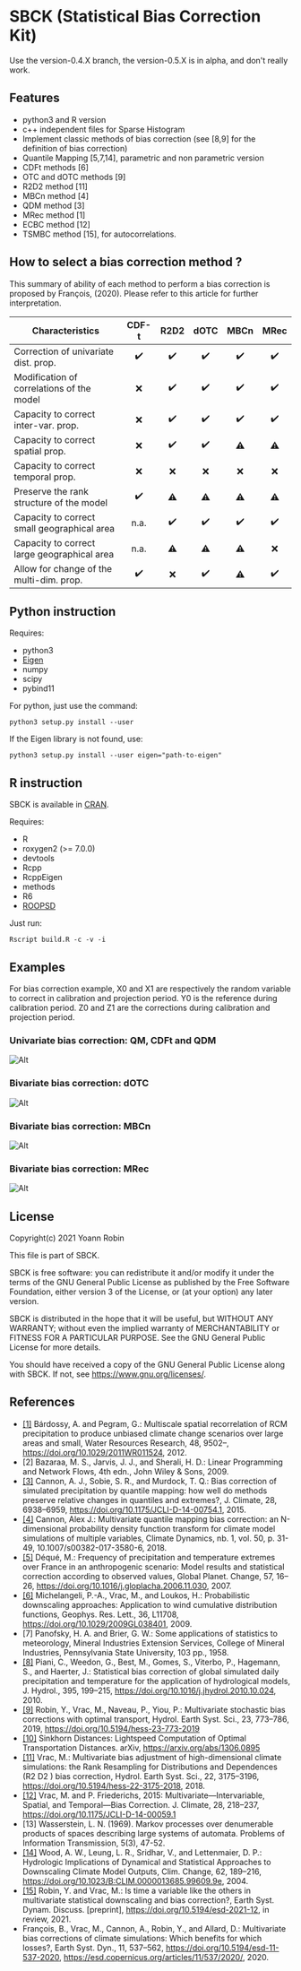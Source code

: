 # SBCK (Statistical Bias Correction Kit)

Use the version-0.4.X branch, the version-0.5.X is in alpha, and don't really
work.

## Features
- python3 and R version
- c++ independent files for Sparse Histogram
- Implement classic methods of bias correction (see [8,9] for the definition of bias correction)
- Quantile Mapping [5,7,14], parametric and non parametric version
- CDFt methods [6] 
- OTC and dOTC methods [9]
- R2D2 method [11]
- MBCn method [4]
- QDM method [3]
- MRec method [1]
- ECBC method [12]
- TSMBC method [15], for autocorrelations.

## How to select a bias correction method ?

This summary of ability of each method to perform a bias correction is proposed by François, (2020). Please refer to
this article for further interpretation.

| Characteristics                             | CDF-t              | R2D2               | dOTC               | MBCn               | MRec               |
|---------------------------------------------| :----------------: | :----------------: | :----------------: | :----------------: | :----------------: |
| Correction of univariate dist. prop.        | :heavy_check_mark: | :heavy_check_mark: | :heavy_check_mark: | :heavy_check_mark: | :heavy_check_mark: |
| Modification of correlations of the model   | :x:                | :heavy_check_mark: | :heavy_check_mark: | :heavy_check_mark: | :heavy_check_mark: |
| Capacity to correct inter-var. prop.        | :x:                | :heavy_check_mark: | :heavy_check_mark: | :heavy_check_mark: | :heavy_check_mark: |
| Capacity to correct spatial prop.           | :x:                | :heavy_check_mark: | :heavy_check_mark: | :warning:          | :warning:          |
| Capacity to correct temporal prop.          | :x:                | :x:                | :x:                | :x:                | :x:                |
| Preserve the rank structure of the model    | :heavy_check_mark: | :warning:          | :warning:          | :warning:          | :warning:          |
| Capacity to correct small geographical area | n.a.               | :heavy_check_mark: | :heavy_check_mark: | :heavy_check_mark: | :heavy_check_mark: |
| Capacity to correct large geographical area | n.a.               | :warning:          | :warning:          | :warning:          | :x:                |
| Allow for change of the multi-dim. prop.    | :heavy_check_mark: | :x:                | :heavy_check_mark: | :warning:          | :heavy_check_mark: |


## Python instruction

Requires:
- python3
- [Eigen](http://eigen.tuxfamily.org/index.php?title=Main_Page)
- numpy
- scipy
- pybind11

For python, just use the command:
```
python3 setup.py install --user
```

If the Eigen library is not found, use:
```
python3 setup.py install --user eigen="path-to-eigen"
```

## R instruction

SBCK is available in [CRAN](https://cran.r-project.org/web/packages/SBCK/index.html).

Requires:
- R
- roxygen2 (>= 7.0.0)
- devtools
- Rcpp
- RcppEigen
- methods
- R6
- [ROOPSD](https://github.com/yrobink/ROOPSD)

Just run:
```
Rscript build.R -c -v -i
```


## Examples

For bias correction example, X0 and X1 are respectively the random variable to correct in calibration and
projection period. Y0 is the reference during calibration period. Z0 and Z1 are the corrections during calibration
and projection period.


### Univariate bias correction: QM, CDFt and QDM
![Alt](/figures/univariate.png)

### Bivariate bias correction: dOTC
![Alt](/figures/multivariate_dOTC.png)

### Bivariate bias correction: MBCn
![Alt](/figures/multivariate_MBCn.png)

### Bivariate bias correction: MRec
![Alt](/figures/multivariate_MRec.png)

## License

Copyright(c) 2021 Yoann Robin

This file is part of SBCK.

SBCK is free software: you can redistribute it and/or modify
it under the terms of the GNU General Public License as published by
the Free Software Foundation, either version 3 of the License, or
(at your option) any later version.

SBCK is distributed in the hope that it will be useful,
but WITHOUT ANY WARRANTY; without even the implied warranty of
MERCHANTABILITY or FITNESS FOR A PARTICULAR PURPOSE.  See the
GNU General Public License for more details.

You should have received a copy of the GNU General Public License
along with SBCK.  If not, see <https://www.gnu.org/licenses/>.

## References
- [[1]](https://agupubs.onlinelibrary.wiley.com/doi/full/10.1029/2011WR011524) Bárdossy, A. and Pegram, G.: Multiscale spatial recorrelation of RCM precipitation to produce unbiased climate change scenarios over large areas and small, Water Resources Research, 48, 9502–, https://doi.org/10.1029/2011WR011524, 2012.
- [2] Bazaraa, M. S., Jarvis, J. J., and Sherali, H. D.: Linear Programming and Network Flows, 4th edn., John Wiley & Sons, 2009.
- [[3]](https://doi.org/10.1175/JCLI-D-14-00754.1) Cannon, A. J., Sobie, S. R., and Murdock, T. Q.: Bias correction of simulated precipitation by quantile mapping: how well do methods preserve relative changes in quantiles and extremes?, J. Climate, 28, 6938–6959, https://doi.org/10.1175/JCLI-D-14-00754.1, 2015.
- [[4]](https://link.springer.com/article/10.1007/s00382-017-3580-6) Cannon, Alex J.: Multivariate quantile mapping bias correction: an N-dimensional probability density function transform for climate model simulations of multiple variables, Climate Dynamics, nb. 1, vol. 50, p. 31-49, 10.1007/s00382-017-3580-6, 2018.
- [[5]](https://doi.org/10.1016/j.gloplacha.2006.11.030) Déqué, M.: Frequency of precipitation and temperature extremes over France in an anthropogenic scenario: Model results and statistical correction according to observed values, Global Planet. Change, 57, 16–26, https://doi.org/10.1016/j.gloplacha.2006.11.030, 2007.
- [[6]](https://doi.org/10.1029/2009GL038401) Michelangeli, P.-A., Vrac, M., and Loukos, H.: Probabilistic downscaling approaches: Application to wind cumulative distribution functions, Geophys. Res. Lett., 36, L11708, https://doi.org/10.1029/2009GL038401, 2009.
- [7] Panofsky, H. A. and Brier, G. W.: Some applications of statistics to meteorology, Mineral Industries Extension Services, College of Mineral Industries, Pennsylvania State University, 103 pp., 1958.
- [[8]](https://doi.org/10.1016/j.jhydrol.2010.10.024) Piani, C., Weedon, G., Best, M., Gomes, S., Viterbo, P., Hagemann, S., and Haerter, J.: Statistical bias correction of global simulated daily precipitation and temperature for the application of hydrological models, J. Hydrol., 395, 199–215, https://doi.org/10.1016/j.jhydrol.2010.10.024, 2010.
- [[9]](https://doi.org/10.5194/hess-23-773-2019) Robin, Y., Vrac, M., Naveau, P., Yiou, P.: Multivariate stochastic bias corrections with optimal transport, Hydrol. Earth Syst. Sci., 23, 773–786, 2019, https://doi.org/10.5194/hess-23-773-2019
- [[10]](https://arxiv.org/abs/1306.0895) Sinkhorn Distances: Lightspeed Computation of Optimal Transportation Distances. arXiv, https://arxiv.org/abs/1306.0895
- [[11]](https://doi.org/10.5194/hess-22-3175-2018) Vrac, M.: Multivariate bias adjustment of high-dimensional climate simulations: the Rank Resampling for Distributions and Dependences (R2 D2 ) bias correction, Hydrol. Earth Syst. Sci., 22, 3175–3196, https://doi.org/10.5194/hess-22-3175-2018, 2018.
- [[12]](https://doi.org/10.1175/JCLI-D-14-00059.1) Vrac, M. and P. Friederichs, 2015: Multivariate—Intervariable, Spatial, and Temporal—Bias Correction. J. Climate, 28, 218–237, https://doi.org/10.1175/JCLI-D-14-00059.1
- [13] Wasserstein, L. N. (1969). Markov processes over denumerable products of spaces describing large systems of automata. Problems of Information Transmission, 5(3), 47-52.
- [[14]](https://doi.org/10.1023/B:CLIM.0000013685.99609.9e) Wood, A. W., Leung, L. R., Sridhar, V., and Lettenmaier, D. P.: Hydrologic Implications of Dynamical and Statistical Approaches to Downscaling Climate Model Outputs, Clim. Change, 62, 189–216, https://doi.org/10.1023/B:CLIM.0000013685.99609.9e, 2004.
- [[15]](https://doi.org/10.5194/esd-2021-12) Robin, Y. and Vrac, M.: Is time a variable like the others in multivariate statistical downscaling and bias correction?, Earth Syst. Dynam. Discuss. [preprint], https://doi.org/10.5194/esd-2021-12, in review, 2021.
- François, B., Vrac, M., Cannon, A., Robin, Y., and Allard, D.: Multivariate bias corrections of climate simulations: Which benefits for which losses?, Earth Syst. Dyn., 11, 537–562, https://doi.org/10.5194/esd-11-537-2020, https://esd.copernicus.org/articles/11/537/2020/, 2020.
